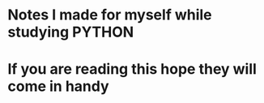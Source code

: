 # Notes I made for myself while studying PYTHON

# If you are reading this hope they will come in handy
